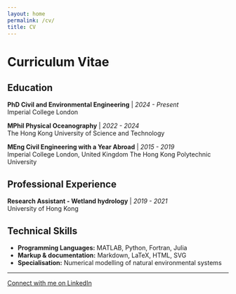 ```yaml
---
layout: home
permalink: /cv/
title: CV
---
```


# Curriculum Vitae

## Education

**PhD Civil and Environmental Engineering** | *2024 - Present*  
Imperial College London

**MPhil Physical Oceanography** | *2022 - 2024*  
The Hong Kong University of Science and Technology

**MEng Civil Engineering with a Year Abroad** | *2015 - 2019*  
Imperial College London, United Kingdom
The Hong Kong Polytechnic University

## Professional Experience

**Research Assistant - Wetland hydrology** | *2019 - 2021*  
University of Hong Kong

## Technical Skills

- **Programming Languages:** MATLAB, Python, Fortran, Julia
- **Markup & documentation:** Markdown, LaTeX, HTML, SVG
- **Specialisation:** Numerical modelling of natural environmental systems

---

[Connect with me on LinkedIn](https://www.linkedin.com/in/dpb-hydro/)